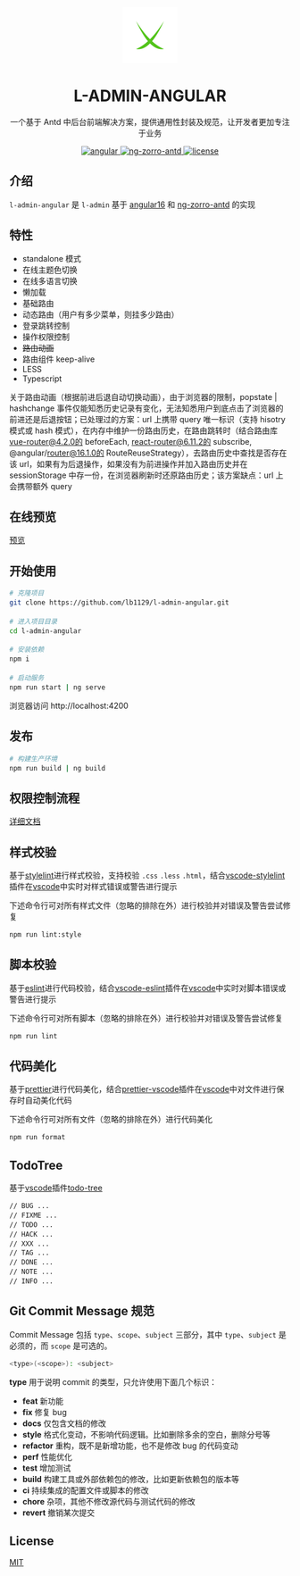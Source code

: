 <p align="center">
  <a href="https://lb1129.github.io/l-admin-angular/">
    <img width="100" src="https://github.com/lb1129/l-admin-angular/blob/master/src/assets/image/logo.svg">
  </a>
</p>

<h1 align="center">L-ADMIN-ANGULAR</h1>

<p align="center">一个基于 Antd 中后台前端解决方案，提供通用性封装及规范，让开发者更加专注于业务</p>

<p align="center">
  <a href="https://github.com/angular/angular">
    <img src="https://img.shields.io/badge/angular-16.1.0-brightgreen.svg" alt="angular">
  </a>
  <a href="https://github.com/NG-ZORRO/ng-zorro-antd">
    <img src="https://img.shields.io/badge/zorro-16.0.0-brightgreen.svg" alt="ng-zorro-antd">
  </a>
  <a href="https://github.com/lb1129/l-admin-angular/blob/master/LICENSE">
    <img src="https://img.shields.io/github/license/mashape/apistatus.svg" alt="license">
  </a>
</p>

## 介绍

`l-admin-angular` 是 `l-admin` 基于 [angular16](https://github.com/angular/angular) 和 [ng-zorro-antd](https://github.com/NG-ZORRO/ng-zorro-antd) 的实现

## 特性

- standalone 模式
- 在线主题色切换
- 在线多语言切换
- 懒加载
- 基础路由
- 动态路由（用户有多少菜单，则挂多少路由）
- 登录跳转控制
- 操作权限控制
- ~~路由动画~~
- 路由组件 keep-alive
- LESS
- Typescript

关于路由动画（根据前进后退自动切换动画），由于浏览器的限制，popstate | hashchange 事件仅能知悉历史记录有变化，无法知悉用户到底点击了浏览器的前进还是后退按钮；已处理过的方案：url 上携带 query 唯一标识（支持 hisotry 模式或 hash 模式），在内存中维护一份路由历史，在路由跳转时（结合路由库 vue-router@4.2.0的 beforeEach, react-router@6.11.2的 subscribe, @angular/router@16.1.0的 RouteReuseStrategy），去路由历史中查找是否存在该 url，如果有为后退操作，如果没有为前进操作并加入路由历史并在 sessionStorage 中存一份，在浏览器刷新时还原路由历史；该方案缺点：url 上会携带额外 query

## 在线预览

[预览](https://lb1129.github.io/l-admin-angular/)

## 开始使用

```sh
# 克隆项目
git clone https://github.com/lb1129/l-admin-angular.git

# 进入项目目录
cd l-admin-angular

# 安装依赖
npm i

# 启动服务
npm run start | ng serve
```

浏览器访问 http://localhost:4200

## 发布

```sh
# 构建生产环境
npm run build | ng build
```

## 权限控制流程

[详细文档](./PermissionFlow.md)

## 样式校验

基于[stylelint](https://stylelint.io/)进行样式校验，支持校验 `.css` `.less` `.html`，结合[vscode-stylelint](https://marketplace.visualstudio.com/items?itemName=stylelint.vscode-stylelint)插件在[vscode](https://code.visualstudio.com/)中实时对样式错误或警告进行提示

下述命令行可对所有样式文件（忽略的排除在外）进行校验并对错误及警告尝试修复

```sh
npm run lint:style
```

## 脚本校验

基于[eslint](https://eslint.org/)进行代码校验，结合[vscode-eslint](https://marketplace.visualstudio.com/items?itemName=dbaeumer.vscode-eslint)插件在[vscode](https://code.visualstudio.com/)中实时对脚本错误或警告进行提示

下述命令行可对所有脚本（忽略的排除在外）进行校验并对错误及警告尝试修复

```sh
npm run lint
```

## 代码美化

基于[prettier](https://prettier.io/)进行代码美化，结合[prettier-vscode](https://marketplace.visualstudio.com/items?itemName=esbenp.prettier-vscode)插件在[vscode](https://code.visualstudio.com/)中对文件进行保存时自动美化代码

下述命令行可对所有文件（忽略的排除在外）进行代码美化

```sh
npm run format
```

## TodoTree

基于[vscode](https://code.visualstudio.com/)插件[todo-tree](https://marketplace.visualstudio.com/items?itemName=Gruntfuggly.todo-tree)

```sh
// BUG ...
// FIXME ...
// TODO ...
// HACK ...
// XXX ...
// TAG ...
// DONE ...
// NOTE ...
// INFO ...
```

## Git Commit Message 规范

Commit Message 包括 `type`、`scope`、`subject` 三部分，其中 `type`、`subject` 是必须的，而 `scope` 是可选的。

```sh
<type>(<scope>): <subject>
```

**type** 用于说明 commit 的类型，只允许使用下面几个标识：

- **feat** 新功能
- **fix** 修复 bug
- **docs** 仅包含文档的修改
- **style** 格式化变动，不影响代码逻辑。比如删除多余的空白，删除分号等
- **refactor** 重构，既不是新增功能，也不是修改 bug 的代码变动
- **perf** 性能优化
- **test** 增加测试
- **build** 构建工具或外部依赖包的修改，比如更新依赖包的版本等
- **ci** 持续集成的配置文件或脚本的修改
- **chore** 杂项，其他不修改源代码与测试代码的修改
- **revert** 撤销某次提交

## License

[MIT](https://github.com/lb1129/l-admin-angular/blob/master/LICENSE)
